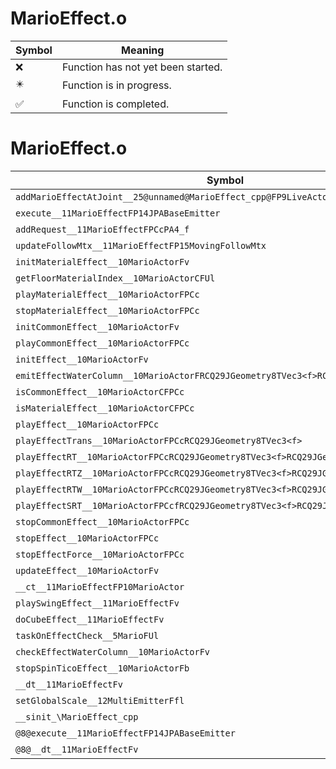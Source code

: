 # MarioEffect.o
| Symbol | Meaning 
| ------------- | ------------- 
| :x: | Function has not yet been started. 
| :eight_pointed_black_star: | Function is in progress. 
| :white_check_mark: | Function is completed. 


# MarioEffect.o
| Symbol | Decompiled? |
| ------------- | ------------- |
| `addMarioEffectAtJoint__25@unnamed@MarioEffect_cpp@FP9LiveActorPCcPCcPCc` | :x: |
| `execute__11MarioEffectFP14JPABaseEmitter` | :x: |
| `addRequest__11MarioEffectFPCcPA4_f` | :x: |
| `updateFollowMtx__11MarioEffectFP15MovingFollowMtx` | :x: |
| `initMaterialEffect__10MarioActorFv` | :x: |
| `getFloorMaterialIndex__10MarioActorCFUl` | :x: |
| `playMaterialEffect__10MarioActorFPCc` | :x: |
| `stopMaterialEffect__10MarioActorFPCc` | :x: |
| `initCommonEffect__10MarioActorFv` | :x: |
| `playCommonEffect__10MarioActorFPCc` | :x: |
| `initEffect__10MarioActorFv` | :x: |
| `emitEffectWaterColumn__10MarioActorFRCQ29JGeometry8TVec3<f>RCQ29JGeometry8TVec3<f>` | :x: |
| `isCommonEffect__10MarioActorCFPCc` | :x: |
| `isMaterialEffect__10MarioActorCFPCc` | :x: |
| `playEffect__10MarioActorFPCc` | :x: |
| `playEffectTrans__10MarioActorFPCcRCQ29JGeometry8TVec3<f>` | :x: |
| `playEffectRT__10MarioActorFPCcRCQ29JGeometry8TVec3<f>RCQ29JGeometry8TVec3<f>` | :x: |
| `playEffectRTZ__10MarioActorFPCcRCQ29JGeometry8TVec3<f>RCQ29JGeometry8TVec3<f>` | :x: |
| `playEffectRTW__10MarioActorFPCcRCQ29JGeometry8TVec3<f>RCQ29JGeometry8TVec3<f>` | :x: |
| `playEffectSRT__10MarioActorFPCcfRCQ29JGeometry8TVec3<f>RCQ29JGeometry8TVec3<f>` | :x: |
| `stopCommonEffect__10MarioActorFPCc` | :x: |
| `stopEffect__10MarioActorFPCc` | :x: |
| `stopEffectForce__10MarioActorFPCc` | :x: |
| `updateEffect__10MarioActorFv` | :x: |
| `__ct__11MarioEffectFP10MarioActor` | :x: |
| `playSwingEffect__11MarioEffectFv` | :x: |
| `doCubeEffect__11MarioEffectFv` | :x: |
| `taskOnEffectCheck__5MarioFUl` | :x: |
| `checkEffectWaterColumn__10MarioActorFv` | :x: |
| `stopSpinTicoEffect__10MarioActorFb` | :x: |
| `__dt__11MarioEffectFv` | :x: |
| `setGlobalScale__12MultiEmitterFfl` | :x: |
| `__sinit_\MarioEffect_cpp` | :x: |
| `@8@execute__11MarioEffectFP14JPABaseEmitter` | :x: |
| `@8@__dt__11MarioEffectFv` | :x: |
